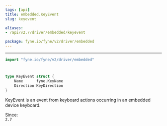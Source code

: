 ```yaml
---
tags: [api]
title: embedded.KeyEvent
slug: keyevent

aliases:
- /api/v2.7/driver/embedded/keyevent

package: fyne.io/fyne/v2/driver/embedded
---
```



---
```go
import "fyne.io/fyne/v2/driver/embedded"
```

#

###

```go
type KeyEvent struct {
	Name      fyne.KeyName
	Direction KeyDirection
}
```

KeyEvent is an event from keyboard actions occurring in an embedded device keyboard.


<div class="since">Since: <code>
2.7</code></div>
